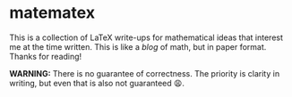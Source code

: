 # matematex
This is a collection of LaTeX write-ups for mathematical ideas that interest me at the time written. This is like a *blog* of math, but in paper format. Thanks for reading!

**WARNING:** There is no guarantee of correctness. The priority is clarity in writing, but even that is also not guaranteed 😩.
